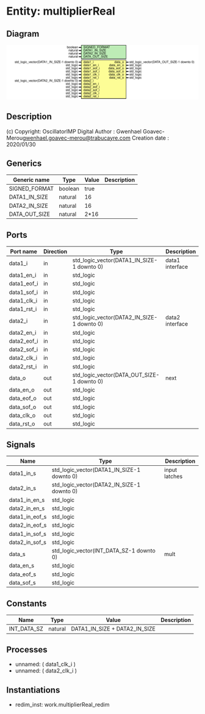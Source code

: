 # Entity: multiplierReal

## Diagram

![Diagram](multiplierReal.svg "Diagram")
## Description

(c) Copyright: OscillatorIMP Digital
Author : Gwenhael Goavec-Merou<gwenhael.goavec-merou@trabucayre.com>
Creation date : 2020/01/30
## Generics

| Generic name  | Type    | Value | Description |
| ------------- | ------- | ----- | ----------- |
| SIGNED_FORMAT | boolean | true  |             |
| DATA1_IN_SIZE | natural | 16    |             |
| DATA2_IN_SIZE | natural | 16    |             |
| DATA_OUT_SIZE | natural | 2*16  |             |
## Ports

| Port name   | Direction | Type                                       | Description     |
| ----------- | --------- | ------------------------------------------ | --------------- |
| data1_i     | in        | std_logic_vector(DATA1_IN_SIZE-1 downto 0) | data1 interface |
| data1_en_i  | in        | std_logic                                  |                 |
| data1_eof_i | in        | std_logic                                  |                 |
| data1_sof_i | in        | std_logic                                  |                 |
| data1_clk_i | in        | std_logic                                  |                 |
| data1_rst_i | in        | std_logic                                  |                 |
| data2_i     | in        | std_logic_vector(DATA2_IN_SIZE-1 downto 0) | data2 interface |
| data2_en_i  | in        | std_logic                                  |                 |
| data2_eof_i | in        | std_logic                                  |                 |
| data2_sof_i | in        | std_logic                                  |                 |
| data2_clk_i | in        | std_logic                                  |                 |
| data2_rst_i | in        | std_logic                                  |                 |
| data_o      | out       | std_logic_vector(DATA_OUT_SIZE-1 downto 0) | next            |
| data_en_o   | out       | std_logic                                  |                 |
| data_eof_o  | out       | std_logic                                  |                 |
| data_sof_o  | out       | std_logic                                  |                 |
| data_clk_o  | out       | std_logic                                  |                 |
| data_rst_o  | out       | std_logic                                  |                 |
## Signals

| Name            | Type                                       | Description   |
| --------------- | ------------------------------------------ | ------------- |
| data1_in_s      | std_logic_vector(DATA1_IN_SIZE-1 downto 0) | input latches |
| data2_in_s      | std_logic_vector(DATA2_IN_SIZE-1 downto 0) |               |
| data1_in_en_s   | std_logic                                  |               |
|  data2_in_en_s  | std_logic                                  |               |
| data1_in_eof_s  | std_logic                                  |               |
|  data2_in_eof_s | std_logic                                  |               |
| data1_in_sof_s  | std_logic                                  |               |
|  data2_in_sof_s | std_logic                                  |               |
| data_s          | std_logic_vector(INT_DATA_SZ-1 downto 0)   | mult          |
| data_en_s       | std_logic                                  |               |
| data_eof_s      | std_logic                                  |               |
| data_sof_s      | std_logic                                  |               |
## Constants

| Name        | Type    | Value                          | Description |
| ----------- | ------- | ------------------------------ | ----------- |
| INT_DATA_SZ | natural |  DATA1_IN_SIZE + DATA2_IN_SIZE |             |
## Processes
- unnamed: ( data1_clk_i )
- unnamed: ( data2_clk_i )
## Instantiations

- redim_inst: work.multiplierReal_redim
